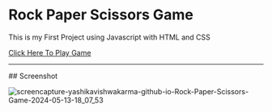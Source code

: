 # Rock Paper Scissors Game
<p>This is my First Project using Javascript with HTML and CSS</p>
<a href="https://yashikavishwakarma.github.io/Rock_Paper_Scissors_Game/">Click Here To Play Game</a>
<br>
<hr>
## Screenshot

![screencapture-yashikavishwakarma-github-io-Rock-Paper-Scissors-Game-2024-05-13-18_07_53](https://github.com/yashikavishwakarma/Rock_Paper_Scissors_Game/assets/154987343/edf7fac0-9f0c-4d82-9a38-154db83d816c)
